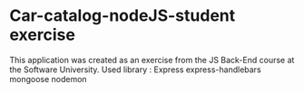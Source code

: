 # Car-catalog-nodeJS-student exercise
This application was created as an exercise from the JS Back-End course at the Software University.
Used library :
Express 
express-handlebars
mongoose 
nodemon

